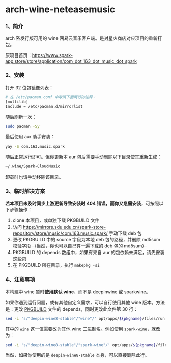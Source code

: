 # arch-wine-neteasemusic

### 1、简介

arch 系发行版可用的 wine 网易云音乐客户端。是对星火商店对应项目的重新打包。

原项目首页：https://www.spark-app.store/store/application/com_dot_163_dot_music_dot_spark



### 2、安装

打开 32 位包镜像列表：

```bash
# 在 /etc/pacman.conf 中取消下面两行的注释：
[multilib]
Include = /etc/pacman.d/mirrorlist
```

随后刷新一次：

```bash
sudo pacman -Sy
```

最后使用 aur 助手安装：

```bash
yay -S com.163.music.spark
```

随后正常运行即可。但你更新本 aur 包后需要手动删除以下目录使其重新生成：

```bash
~/.wine/Spark-CloudMusic
```

卸载时也请手动移除该目录。



### 3、临时解决方案

**若本项目未及时同步上游更新导致安装时 404 错误，而你又急需安装**，可按照以下步骤操作：
1. clone 本项目，或单独下载 PKGBUILD 文件
2. 访问 https://mirrors.sdu.edu.cn/spark-store-repository/store/music/com.163.music.spark/ 手动下载 deb 包
3. 更改 PKGBUILD 中的 source 字段为本地 deb 包的路径，并删除 md5sum 校验字段 <del>（当然，你也可以自己算一遍下载的 deb 包的 md5sum）</del>
4. PKGBUILD 的 depends 数组中，如果有来自 aur 的包依赖未满足，请先安装这些包
6. 在 PKGBUILD 所在目录，执行 `makepkg -si`



### 4、注意事项

本构建中 wine 暂时**使用默认 wine**，而不是 deepinwine 或 sparkwine。

如果你遇到运行问题，或有其他自定义需求，可以自行使用其他 wine 版本。方法是：更改 [PKGBUILD](./PKGBUILD) 文件的 depends，同时更改此文件第 30 行：

```bash
sed -i 's/"deepin-wine8-stable"/"wine"/' opt/apps/${pkgname}/files/run.sh
```

其中的 `wine` 这一值需要改为其他 wine 二进制名。例如使用 `spark-wine`，就改为：

```bash
sed -i 's/"deepin-wine8-stable"/"spark-wine"/' opt/apps/${pkgname}/files/run.sh
```

当然，如果你使用的是 `deepin-wine8-stable` 本身，可以直接删除此行。

